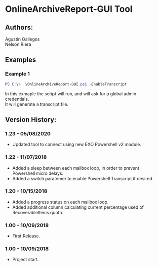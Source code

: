 ﻿# OnlineArchiveReport-GUI Tool  

## Authors:  
Agustin Gallegos  
Nelson Riera  

## Examples  
### Example 1  
```powershell
PS C:\> .\OnlineArchiveReport-GUI.ps1 -EnableTranscript
```
In this exmaple the script will run, and will ask for a global admin credentials.  
It will generate a transcript file.  

## Version History:
### 1.23 - 05/08/2020
 - Updated tool to connect using new EXO Powershell v2 module.
### 1.22 - 11/07/2018
 - Added a sleep between each mailbox loop, in order to prevent Powershell micro delays.
 - Added a switch paratemer to enable Powershell Transcript if desired.
### 1.20 - 10/15/2018
 - Added a progress status on each mailbox loop.
 - Added additional column calculating current percentage used of RecoverableItems quota.
### 1.00 - 10/09/2018
 - First Release.
### 1.00 - 10/09/2018
 - Project start.